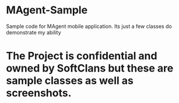 # MAgent-Sample
Sample code for MAgent mobile application. Its just a few classes do demonstrate my ability


# The Project is confidential and owned by SoftClans but these are sample classes as well as screenshots.